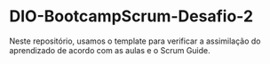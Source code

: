 # DIO-BootcampScrum-Desafio-2
Neste repositório, usamos o template para verificar a assimilação do aprendizado de acordo com as aulas e o Scrum Guide.
